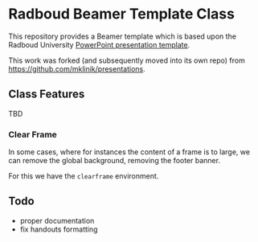 Radboud Beamer Template Class
=============================

This repository provides a Beamer template which is based upon the Radboud University
[PowerPoint presentation template][rutemp].

This work was forked (and subsequently moved into its own repo) from https://github.com/mklinik/presentations.

[rutemp]: https://www.radboudnet.nl/communication/corporate-identity/templates/powerpoint

Class Features
--------------

TBD

### Clear Frame

In some cases, where for instances the content of a frame is to large, we can remove the global background, removing
the footer banner.

For this we have the `clearframe` environment.

Todo
----

- proper documentation
- fix handouts formatting
